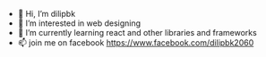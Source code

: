 - 👋 Hi, I’m dilipbk
- 👀 I’m interested in web designing
- 🌱 I’m currently learning react and other libraries and frameworks
- 📫 join me on facebook https://www.facebook.com/dilipbk2060

<!---
dilipbk/dilipbk is a ✨ special ✨ repository because its `README.md` (this file) appears on your GitHub profile.
You can click the Preview link to take a look at your changes.
--->
